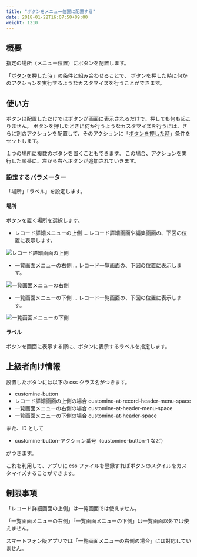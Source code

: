 ```yaml
---
title: "ボタンをメニュー位置に配置する"
date: 2018-01-22T16:07:50+09:00
weight: 1210
---
```


## 概要

指定の場所（メニュー位置）にボタンを配置します。

「[ボタンを押した時](../../../conditions/condition_other/button_clicked)」の条件と組み合わせることで、
ボタンを押した時に何かのアクションを実行するようなカスタマイズを行うことができます。


## 使い方

ボタンは配置しただけではボタンが画面に表示されるだけで、押しても何も起こりません。
ボタンを押したときに何か行うようなカスタマイズを行うには、さらに別のアクションを配置して、そのアクションに「[ボタンを押した時](../../../conditions/condition_other/button_clicked)」条件をセットします。

１つの場所に複数のボタンを置くこともできます。
この場合、アクションを実行した順番に、左から右へボタンが追加されていきます。

### 設定するパラメーター

「場所」「ラベル」を設定します。

#### 場所

ボタンを置く場所を選択します。

- レコード詳細メニューの上側 ... レコード詳細画面や編集画面の、下図の位置に表示します。

![レコード詳細画面の上側](/images/ja/actions/button/add_button_at_header/1.png)

- 一覧画面メニューの右側 ... レコード一覧画面の、下図の位置に表示します。

![一覧画面メニューの右側](/images/ja/actions/button/add_button_at_header/2.png)

- 一覧画面メニューの下側 ... レコード一覧画面の、下図の位置に表示します。

![一覧画面メニューの下側](/images/ja/actions/button/add_button_at_header/3.png)

#### ラベル

ボタンを画面に表示する際に、ボタンに表示するラベルを指定します。

## 上級者向け情報

設置したボタンには以下の css クラス名がつきます。

- customine-button
- レコード詳細画面の上側の場合 customine-at-record-header-menu-space
- 一覧画面メニューの右側の場合 customine-at-header-menu-space
- 一覧画面メニューの下側の場合 customine-at-header-space

また、ID として

- customine-button-アクション番号（customine-button-1 など）

がつきます。

これを利用して、アプリに css ファイルを登録すればボタンのスタイルをカスタマイズすることができます。

## 制限事項

「レコード詳細画面の上側」は一覧画面では使えません。

「一覧画面メニューの右側」「一覧画面メニューの下側」は一覧画面以外では使えません。

スマートフォン版アプリでは「一覧画面メニューの右側の場合」には対応していません。
